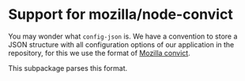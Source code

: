 # Support for mozilla/node-convict
You may wonder what `config-json` is. We have a convention to store a
JSON structure with all configuration options of our application in the
repository, for this we use the format of [Mozilla convict](https://github.com/mozilla/node-convict).

This subpackage parses this format.
